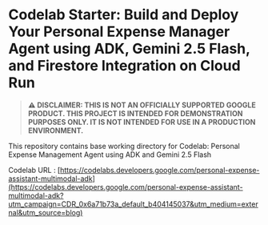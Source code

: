 # Codelab Starter: Build and Deploy Your Personal Expense Manager Agent using ADK, Gemini 2.5 Flash, and Firestore Integration on Cloud Run

> **⚠️ DISCLAIMER: THIS IS NOT AN OFFICIALLY SUPPORTED GOOGLE PRODUCT. THIS PROJECT IS INTENDED FOR DEMONSTRATION PURPOSES ONLY. IT IS NOT INTENDED FOR USE IN A PRODUCTION ENVIRONMENT.**

This repository contains base working directory for Codelab: Personal Expense Management Agent using ADK and Gemini 2.5 Flash

Codelab URL : [https://codelabs.developers.google.com/personal-expense-assistant-multimodal-adk](https://codelabs.developers.google.com/personal-expense-assistant-multimodal-adk?utm_campaign=CDR_0x6a71b73a_default_b404145037&utm_medium=external&utm_source=blog)
